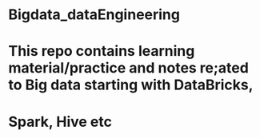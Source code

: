 # Bigdata_dataEngineering
# This repo contains learning material/practice and notes re;ated to Big data starting with DataBricks,
# Spark, Hive etc
